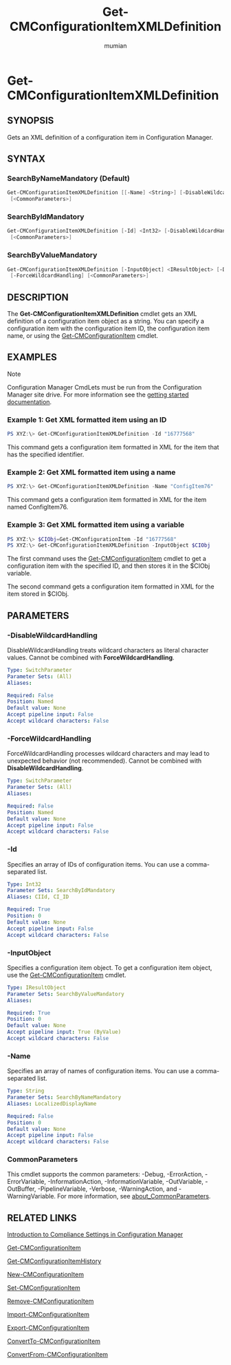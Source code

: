 ﻿---
title: Get-CMConfigurationItemXMLDefinition
titleSuffix: Configuration Manager
description: Gets an XML definition of a configuration item in Configuration Manager.
ms.date: 11/29/2018
ms.prod: configuration-manager
ms.technology: configmgr-other
ms.topic: reference
author: mumian
ms.author: jgao
manager: dougeby

external help file: AdminUI.PS.AppMan.dll-Help.xml
---

# Get-CMConfigurationItemXMLDefinition

## SYNOPSIS

Gets an XML definition of a configuration item in Configuration Manager.

## SYNTAX

### SearchByNameMandatory (Default)

```powershell
Get-CMConfigurationItemXMLDefinition [[-Name] <String>] [-DisableWildcardHandling] [-ForceWildcardHandling]
 [<CommonParameters>]
```

### SearchByIdMandatory

```powershell
Get-CMConfigurationItemXMLDefinition [-Id] <Int32> [-DisableWildcardHandling] [-ForceWildcardHandling]
 [<CommonParameters>]
```

### SearchByValueMandatory

```powershell
Get-CMConfigurationItemXMLDefinition [-InputObject] <IResultObject> [-DisableWildcardHandling]
 [-ForceWildcardHandling] [<CommonParameters>]
```

## DESCRIPTION

The **Get-CMConfigurationItemXMLDefinition** cmdlet gets an XML definition of a configuration item object as a string.
You can specify a configuration item with the configuration item ID, the configuration item name, or using the [Get-CMConfigurationItem](Get-CMConfigurationItem.md) cmdlet.

## EXAMPLES

> [!NOTE]
> Configuration Manager CmdLets must be run from the Configuration Manager site drive.  For more information see the [getting started documentation](https://docs.microsoft.com/en-us/powershell/sccm/overview).


### Example 1: Get XML formatted item using an ID

```powershell
PS XYZ:\> Get-CMConfigurationItemXMLDefinition -Id "16777568"
```

This command gets a configuration item formatted in XML for the item that has the specified identifier.

### Example 2: Get XML formatted item using a name

```powershell
PS XYZ:\> Get-CMConfigurationItemXMLDefinition -Name "ConfigItem76"
```

This command gets a configuration item formatted in XML for the item named ConfigItem76.

### Example 3: Get XML formatted item using a variable

```powershell
PS XYZ:\> $CIObj=Get-CMConfigurationItem -Id "16777568"
PS XYZ:\> Get-CMConfigurationItemXMLDefinition -InputObject $CIObj
```

The first command uses the [Get-CMConfigurationItem](Get-CMConfigurationItem.md) cmdlet to get a configuration item with the specified ID, and then stores it in the $CIObj variable.

The second command gets a configuration item formatted in XML for the item stored in $CIObj.

## PARAMETERS

### -DisableWildcardHandling

DisableWildcardHandling treats wildcard characters as literal character values. Cannot be combined with **ForceWildcardHandling**.

```yaml
Type: SwitchParameter
Parameter Sets: (All)
Aliases: 

Required: False
Position: Named
Default value: None
Accept pipeline input: False
Accept wildcard characters: False
```

### -ForceWildcardHandling

ForceWildcardHandling processes wildcard characters and may lead to unexpected behavior (not recommended). Cannot be combined with **DisableWildcardHandling**.

```yaml
Type: SwitchParameter
Parameter Sets: (All)
Aliases: 

Required: False
Position: Named
Default value: None
Accept pipeline input: False
Accept wildcard characters: False
```

### -Id

Specifies an array of IDs of configuration items.
You can use a comma-separated list.

```yaml
Type: Int32
Parameter Sets: SearchByIdMandatory
Aliases: CIId, CI_ID

Required: True
Position: 0
Default value: None
Accept pipeline input: False
Accept wildcard characters: False
```

### -InputObject

Specifies a configuration item object.
To get a configuration item object, use the [Get-CMConfigurationItem](Get-CMConfigurationItem.md) cmdlet.

```yaml
Type: IResultObject
Parameter Sets: SearchByValueMandatory
Aliases: 

Required: True
Position: 0
Default value: None
Accept pipeline input: True (ByValue)
Accept wildcard characters: False
```

### -Name

Specifies an array of names of configuration items.
You can use a comma-separated list.

```yaml
Type: String
Parameter Sets: SearchByNameMandatory
Aliases: LocalizedDisplayName

Required: False
Position: 0
Default value: None
Accept pipeline input: False
Accept wildcard characters: False
```

### CommonParameters

This cmdlet supports the common parameters: -Debug, -ErrorAction, -ErrorVariable, -InformationAction, -InformationVariable, -OutVariable, -OutBuffer, -PipelineVariable, -Verbose, -WarningAction, and -WarningVariable. For more information, see [about_CommonParameters](http://go.microsoft.com/fwlink/?LinkID=113216).

## RELATED LINKS

[Introduction to Compliance Settings in Configuration Manager](http://go.microsoft.com/fwlink/?LinkId=211014)

[Get-CMConfigurationItem](Get-CMConfigurationItem.md)

[Get-CMConfigurationItemHistory](Get-CMConfigurationItemHistory.md)

[New-CMConfigurationItem](New-CMConfigurationItem.md)

[Set-CMConfigurationItem](Set-CMConfigurationItem.md)

[Remove-CMConfigurationItem](Remove-CMConfigurationItem.md)

[Import-CMConfigurationItem](Import-CMConfigurationItem.md)

[Export-CMConfigurationItem](Export-CMConfigurationItem.md)

[ConvertTo-CMConfigurationItem](ConvertTo-CMConfigurationItem.md)

[ConvertFrom-CMConfigurationItem](ConvertFrom-CMConfigurationItem.md)
